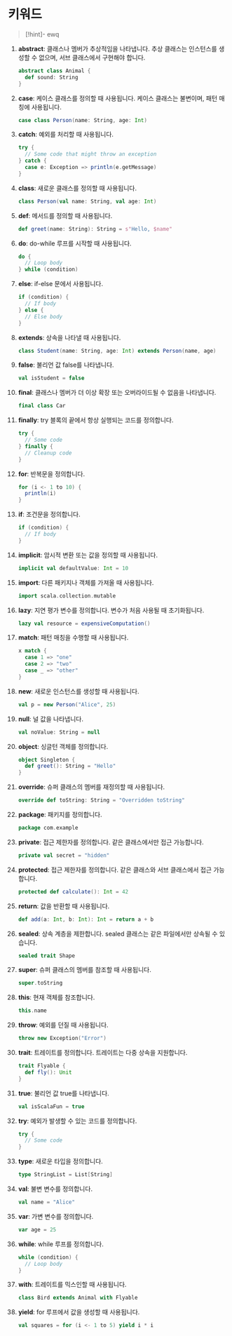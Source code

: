 
# 키워드


>[!hint]- ewq
1. **abstract**: 클래스나 멤버가 추상적임을 나타냅니다. 추상 클래스는 인스턴스를 생성할 수 없으며, 서브 클래스에서 구현해야 합니다.
   ```scala
   abstract class Animal {
     def sound: String
   }
   ```

2. **case**: 케이스 클래스를 정의할 때 사용됩니다. 케이스 클래스는 불변이며, 패턴 매칭에 사용됩니다.
   ```scala
   case class Person(name: String, age: Int)
   ```

3. **catch**: 예외를 처리할 때 사용됩니다.
   ```scala
   try {
     // Some code that might throw an exception
   } catch {
     case e: Exception => println(e.getMessage)
   }
   ```

4. **class**: 새로운 클래스를 정의할 때 사용됩니다.
   ```scala
   class Person(val name: String, val age: Int)
   ```

5. **def**: 메서드를 정의할 때 사용됩니다.
   ```scala
   def greet(name: String): String = s"Hello, $name"
   ```

6. **do**: do-while 루프를 시작할 때 사용됩니다.
   ```scala
   do {
     // Loop body
   } while (condition)
   ```

7. **else**: if-else 문에서 사용됩니다.
   ```scala
   if (condition) {
     // If body
   } else {
     // Else body
   }
   ```

8. **extends**: 상속을 나타낼 때 사용됩니다.
   ```scala
   class Student(name: String, age: Int) extends Person(name, age)
   ```

9. **false**: 불리언 값 false를 나타냅니다.
   ```scala
   val isStudent = false
   ```

10. **final**: 클래스나 멤버가 더 이상 확장 또는 오버라이드될 수 없음을 나타냅니다.
    ```scala
    final class Car
    ```

11. **finally**: try 블록의 끝에서 항상 실행되는 코드를 정의합니다.
    ```scala
    try {
      // Some code
    } finally {
      // Cleanup code
    }
    ```

12. **for**: 반복문을 정의합니다.
    ```scala
    for (i <- 1 to 10) {
      println(i)
    }
    ```

13. **if**: 조건문을 정의합니다.
    ```scala
    if (condition) {
      // If body
    }
    ```

14. **implicit**: 암시적 변환 또는 값을 정의할 때 사용됩니다.
    ```scala
    implicit val defaultValue: Int = 10
    ```

15. **import**: 다른 패키지나 객체를 가져올 때 사용됩니다.
    ```scala
    import scala.collection.mutable
    ```

16. **lazy**: 지연 평가 변수를 정의합니다. 변수가 처음 사용될 때 초기화됩니다.
    ```scala
    lazy val resource = expensiveComputation()
    ```

17. **match**: 패턴 매칭을 수행할 때 사용됩니다.
    ```scala
    x match {
      case 1 => "one"
      case 2 => "two"
      case _ => "other"
    }
    ```

18. **new**: 새로운 인스턴스를 생성할 때 사용됩니다.
    ```scala
    val p = new Person("Alice", 25)
    ```

19. **null**: 널 값을 나타냅니다.
    ```scala
    val noValue: String = null
    ```

20. **object**: 싱글턴 객체를 정의합니다.
    ```scala
    object Singleton {
      def greet(): String = "Hello"
    }
    ```

21. **override**: 슈퍼 클래스의 멤버를 재정의할 때 사용됩니다.
    ```scala
    override def toString: String = "Overridden toString"
    ```

22. **package**: 패키지를 정의합니다.
    ```scala
    package com.example
    ```

23. **private**: 접근 제한자를 정의합니다. 같은 클래스에서만 접근 가능합니다.
    ```scala
    private val secret = "hidden"
    ```

24. **protected**: 접근 제한자를 정의합니다. 같은 클래스와 서브 클래스에서 접근 가능합니다.
    ```scala
    protected def calculate(): Int = 42
    ```

25. **return**: 값을 반환할 때 사용됩니다.
    ```scala
    def add(a: Int, b: Int): Int = return a + b
    ```

26. **sealed**: 상속 계층을 제한합니다. sealed 클래스는 같은 파일에서만 상속될 수 있습니다.
    ```scala
    sealed trait Shape
    ```

27. **super**: 슈퍼 클래스의 멤버를 참조할 때 사용됩니다.
    ```scala
    super.toString
    ```

28. **this**: 현재 객체를 참조합니다.
    ```scala
    this.name
    ```

29. **throw**: 예외를 던질 때 사용됩니다.
    ```scala
    throw new Exception("Error")
    ```

30. **trait**: 트레이트를 정의합니다. 트레이트는 다중 상속을 지원합니다.
    ```scala
    trait Flyable {
      def fly(): Unit
    }
    ```

31. **true**: 불리언 값 true를 나타냅니다.
    ```scala
    val isScalaFun = true
    ```

32. **try**: 예외가 발생할 수 있는 코드를 정의합니다.
    ```scala
    try {
      // Some code
    }
    ```

33. **type**: 새로운 타입을 정의합니다.
    ```scala
    type StringList = List[String]
    ```

34. **val**: 불변 변수를 정의합니다.
    ```scala
    val name = "Alice"
    ```

35. **var**: 가변 변수를 정의합니다.
    ```scala
    var age = 25
    ```

36. **while**: while 루프를 정의합니다.
    ```scala
    while (condition) {
      // Loop body
    }
    ```

37. **with**: 트레이트를 믹스인할 때 사용됩니다.
    ```scala
    class Bird extends Animal with Flyable
    ```

38. **yield**: for 루프에서 값을 생성할 때 사용됩니다.
    ```scala
    val squares = for (i <- 1 to 5) yield i * i
    ```

</details>